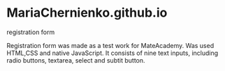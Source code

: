 # MariaChernienko.github.io
registration form

Registration form was made as a test work for MateAcademy. Was used HTML,CSS and native JavaScript. It consists of nine text inputs, including radio buttons, textarea, select and subtit button.
